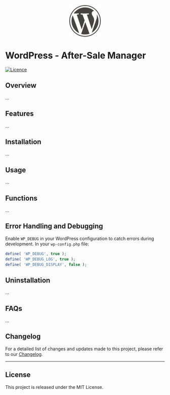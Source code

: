 <p align="center"><a href="https://wordpress.org" target="_blank"><img src="https://raw.githubusercontent.com/github/explore/80688e429a7d4ef2fca1e82350fe8e3517d3494d/topics/wordpress/wordpress.png" width="100" alt="WordPress Logo"></a></p>

# WordPress - After-Sale Manager

[![Licence](https://img.shields.io/github/license/Ileriayo/markdown-badges?style=for-the-badge)](./LICENSE)

## Overview

...

## Features

...

## Installation

...

## Usage

...

## Functions

...

## Error Handling and Debugging

Enable `WP_DEBUG` in your WordPress configuration to catch errors during development. In your `wp-config.php` file:

```php
define( 'WP_DEBUG', true );
define( 'WP_DEBUG_LOG', true );
define( 'WP_DEBUG_DISPLAY', false );
```

## Uninstallation

...

## FAQs

...

## Changelog

For a detailed list of changes and updates made to this project, please refer to our [Changelog](./CHANGELOG.md).

---

## License

This project is released under the MIT License.
